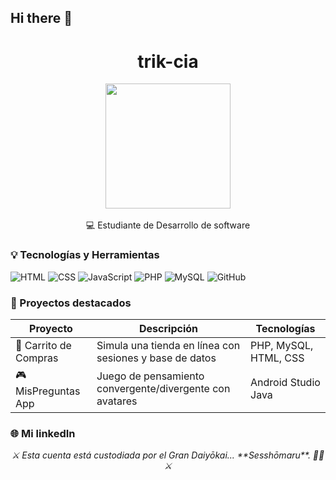 ## Hi there 👋

<!--
**trik-cia/trik-cia** is a ✨ _special_ ✨ repository because its `README.md` (this file) appears on your GitHub profile.

Here are some ideas to get you started:

- 🔭 I’m currently working on ...
- 🌱 I’m currently learning ...
- 👯 I’m looking to collaborate on ...
- 🤔 I’m looking for help with ...
- 💬 Ask me about ...
- 📫 How to reach me: ...
- 😄 Pronouns: ...
- ⚡ Fun fact: ...
-->

<h1 align="center"> trik-cia </h1>

<p align="center">
  <img src="https://media.giphy.com/media/JWuBH9rCO2uZuHBFpm/giphy.gif" width="200px" /><br><br>
  💻 Estudiante de Desarrollo de software
</p>


### 💡 Tecnologías y Herramientas

![HTML](https://img.shields.io/badge/-HTML5-E34F26?style=flat&logo=html5&logoColor=white)
![CSS](https://img.shields.io/badge/-CSS3-1572B6?style=flat&logo=css3)
![JavaScript](https://img.shields.io/badge/-JavaScript-F7DF1E?style=flat&logo=javascript&logoColor=black)
![PHP](https://img.shields.io/badge/-PHP-777BB4?style=flat&logo=php&logoColor=white)
![MySQL](https://img.shields.io/badge/-MySQL-4479A1?style=flat&logo=mysql)
![GitHub](https://img.shields.io/badge/-GitHub-181717?style=flat&logo=github)


### 🌟 Proyectos destacados

| Proyecto | Descripción | Tecnologías |
|----------|-------------|-------------|
| 🛒 Carrito de Compras | Simula una tienda en línea con sesiones y base de datos | PHP, MySQL, HTML, CSS |
| 🎮 MisPreguntas App | Juego de pensamiento convergente/divergente con avatares | Android Studio Java |


### 🌐 Mi linkedIn


<p align="center"><i>⚔️ Esta cuenta está custodiada por el Gran Daiyōkai... **Sesshōmaru**. 🐺🔥 ⚔️</i></p>
